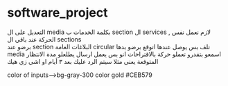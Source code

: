 # software_project
التعديل على ال media بكلمة الخدمات ب section  ال services ,  لازم نعمل نفس الحركة عند باقي ال sections  
برضو عند section البلاغات العامة circular  تلف بس يوصل عندها اتوقع برضو بدها media 
اسمعو بتقدرو تعملو حركة بالاقتراحات انو بس يعمل ارسال يطلعلو مدة الانتظار المتوقعة يعني مثلا سيتم الرد عليك بعد ٣ أيام او اشي زي هيك

color of inputs-->bg-gray-300
color gold #CEB579
